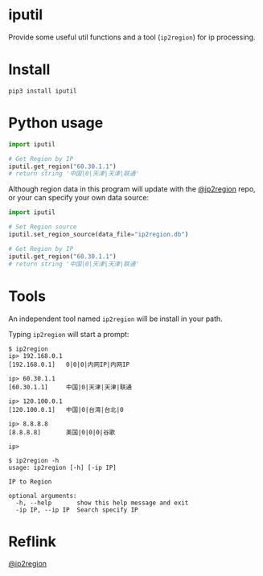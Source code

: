 # iputil

Provide some useful util functions and a tool (`ip2region`) for ip processing.

# Install
```shell
pip3 install iputil
```

# Python usage

```python
import iputil

# Get Region by IP
iputil.get_region("60.30.1.1")
# return string '中国|0|天津|天津|联通'
```

Although region data in this program will update with the [@ip2region](https://github.com/lionsoul2014/ip2region) repo, or your can specify your own data source:
```python
import iputil

# Set Region source
iputil.set_region_source(data_file="ip2region.db")

# Get Region by IP
iputil.get_region("60.30.1.1")
# return string '中国|0|天津|天津|联通'
```


# Tools

An independent tool named `ip2region` will be install in your path.

Typing `ip2region` will start a prompt:
```shell
$ ip2region
ip> 192.168.0.1
[192.168.0.1]   0|0|0|内网IP|内网IP

ip> 60.30.1.1
[60.30.1.1]     中国|0|天津|天津|联通

ip> 120.100.0.1
[120.100.0.1]   中国|0|台湾|台北|0

ip> 8.8.8.8
[8.8.8.8]       美国|0|0|0|谷歌

ip> 
```

```shell
$ ip2region -h
usage: ip2region [-h] [-ip IP]

IP to Region

optional arguments:
  -h, --help       show this help message and exit
  -ip IP, --ip IP  Search specify IP
```

# Reflink
[@ip2region](https://github.com/lionsoul2014/ip2region)
